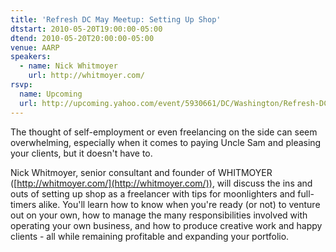```yaml
---
title: 'Refresh DC May Meetup: Setting Up Shop'
dtstart: 2010-05-20T19:00:00-05:00
dtend: 2010-05-20T20:00:00-05:00
venue: AARP
speakers:
  - name: Nick Whitmoyer
    url: http://whitmoyer.com/
rsvp:
  name: Upcoming
  url: http://upcoming.yahoo.com/event/5930661/DC/Washington/Refresh-DC-May-Meetup-Setting-Up-Shop/AARP/
---
```


The thought of self-employment or even freelancing on the side can seem overwhelming, especially when it comes to paying Uncle Sam and pleasing your clients, but it doesn't have to.

Nick Whitmoyer, senior consultant and founder of WHITMOYER ([http://whitmoyer.com/](http://whitmoyer.com/)), will discuss the ins and outs of setting up shop as a freelancer with tips for moonlighters and full-timers alike. You'll learn how to know when you're ready (or not) to venture out on your own, how to manage the many responsibilities involved with operating your own business, and how to produce creative work and happy clients - all while remaining profitable and expanding your portfolio.